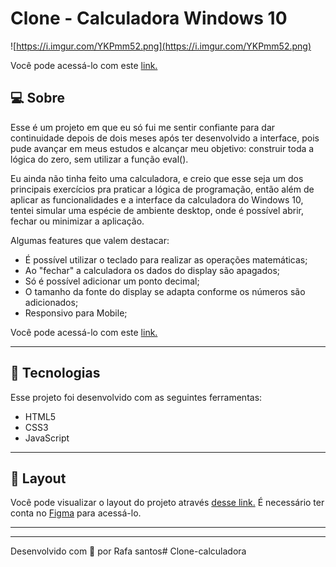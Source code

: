 # Clone - Calculadora Windows 10

![https://i.imgur.com/YKPmm52.png](https://i.imgur.com/YKPmm52.png)

Você pode acessá-lo com este [link.]()

## **💻 Sobre**

Esse é um projeto em que eu só fui me sentir confiante para dar continuidade depois de dois meses após ter desenvolvido a interface, pois pude avançar em meus estudos e alcançar meu objetivo: construir toda a lógica do zero, sem utilizar a função eval().

Eu ainda não tinha feito uma calculadora, e creio que esse seja um dos principais exercícios pra praticar a lógica de programação, então além de aplicar as funcionalidades e a interface da calculadora do Windows 10, tentei simular uma espécie de ambiente desktop, onde é possível abrir, fechar ou minimizar a aplicação.

Algumas features que valem destacar:

- É possível utilizar o teclado para realizar as operações matemáticas;
- Ao "fechar" a calculadora os dados do display são apagados;
- Só é possível adicionar um ponto decimal;
- O tamanho da fonte do display se adapta conforme os números são adicionados;
- Responsivo para Mobile;

Você pode acessá-lo com este [link.]()

---

## **🚀 Tecnologias**

Esse projeto foi desenvolvido com as seguintes ferramentas:

- HTML5
- CSS3
- JavaScript

---

## **🔖 Layout**

Você pode visualizar o layout do projeto através [desse link.](https://www.figma.com/file/cDwn2Eo4P3HkddQ3R3su2r/Clone---WIndows-10-Calculator?node-id=0%3A1) É necessário ter conta no [Figma](https://figma.com/) para acessá-lo.

---

---

Desenvolvido com 💛 por Rafa santos#   C l o n e - c a l c u l a d o r a  
 